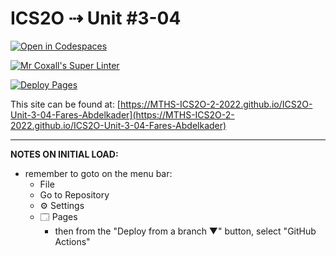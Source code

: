 # ICS2O ⇢ Unit #3-04

[![Open in Codespaces](https://classroom.github.com/assets/launch-codespace-7f7980b617ed060a017424585567c406b6ee15c891e84e1186181d67ecf80aa0.svg)](https://classroom.github.com/open-in-codespaces?assignment_repo_id=11258012)

[![Mr Coxall's Super Linter](https://github.com/MTHS-ICS2O-2-2022/ICS2O-Unit-3-04-Fares-Abdelkader/workflows/Mr%20Coxall's%20Super%20Linter/badge.svg)](https://github.com/MTHS-ICS2O-2-2022/ICS2O-Unit-3-04-Fares-Abdelkader/actions)

[![Deploy Pages](https://github.com/MTHS-ICS2O-2-2022/ICS2O-Unit-3-04-Fares-Abdelkader/workflows/Deploy%20Pages/badge.svg)](https://github.com/MTHS-ICS2O-2-2022/ICS2O-Unit-3-04-Fares-Abdelkader/actions)

This site can be found at: [https://MTHS-ICS2O-2-2022.github.io/ICS2O-Unit-3-04-Fares-Abdelkader](https://MTHS-ICS2O-2-2022.github.io/ICS2O-Unit-3-04-Fares-Abdelkader)

---

**NOTES ON INITIAL LOAD:**
- remember to goto on the menu bar:
  - File
  - Go to Repository
  - ⚙ Settings
  - 🗔 Pages
    - then from the "Deploy from a branch ▼" button, select "GitHub Actions"
